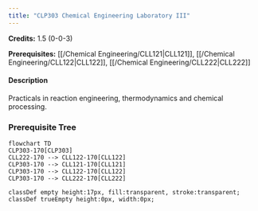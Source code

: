 ```yaml
---
title: "CLP303 Chemical Engineering Laboratory III"
---
```

**Credits:** 1.5 (0-0-3)

**Prerequisites:** [[/Chemical Engineering/CLL121|CLL121]], [[/Chemical Engineering/CLL122|CLL122]], [[/Chemical Engineering/CLL222|CLL222]]

#### Description
Practicals in reaction engineering, thermodynamics and chemical processing.

### Prerequisite Tree

```mermaid
flowchart TD
CLP303-170[CLP303]
CLL222-170 --> CLL122-170[CLL122]
CLP303-170 --> CLL121-170[CLL121]
CLP303-170 --> CLL122-170[CLL122]
CLP303-170 --> CLL222-170[CLL222]

classDef empty height:17px, fill:transparent, stroke:transparent;
classDef trueEmpty height:0px, width:0px;
```